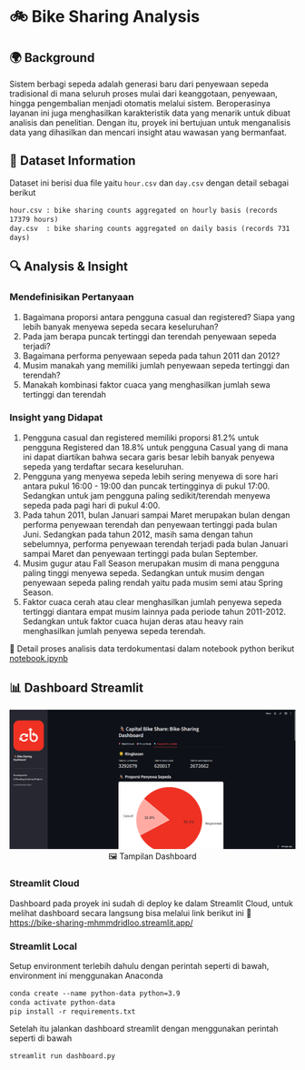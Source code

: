 # 🚲 Bike Sharing Analysis

## 🌍 Background 
Sistem berbagi sepeda adalah generasi baru dari penyewaan sepeda tradisional di mana seluruh proses mulai dari keanggotaan, penyewaan, hingga pengembalian menjadi otomatis melalui sistem. Beroperasinya layanan ini juga menghasilkan karakteristik data yang menarik untuk dibuat analisis dan penelitian. Dengan itu, proyek ini bertujuan untuk menganalisis data yang dihasilkan dan mencari insight atau wawasan yang bermanfaat.

## 📝 Dataset Information
Dataset ini berisi dua file yaitu `hour.csv` dan `day.csv` dengan detail sebagai berikut
```
hour.csv : bike sharing counts aggregated on hourly basis (records 17379 hours)
day.csv  : bike sharing counts aggregated on daily basis (records 731 days)
```
## 🔍 Analysis & Insight
### Mendefinisikan Pertanyaan
1. Bagaimana proporsi antara pengguna casual dan registered? Siapa yang lebih banyak menyewa sepeda secara keseluruhan?
2. Pada jam berapa puncak tertinggi dan terendah penyewaan sepeda terjadi?
3. Bagaimana performa penyewaan sepeda pada tahun 2011 dan 2012?
4. Musim manakah yang memiliki jumlah penyewaan sepeda tertinggi dan terendah?
5. Manakah kombinasi faktor cuaca yang menghasilkan jumlah sewa tertinggi dan terendah

### Insight yang Didapat
1. Pengguna casual dan registered memiliki proporsi 81.2% untuk pengguna Registered dan 18.8% untuk pengguna Casual yang di mana ini dapat diartikan bahwa secara garis besar lebih banyak penyewa sepeda yang terdaftar secara keseluruhan.
2. Pengguna yang menyewa sepeda lebih sering menyewa di sore hari antara pukul 16:00 - 19:00 dan puncak tertingginya di pukul 17:00. Sedangkan untuk jam pengguna paling sedikit/terendah menyewa sepeda pada pagi hari di pukul 4:00.
3. Pada tahun 2011, bulan Januari sampai Maret merupakan bulan dengan performa penyewaan terendah dan penyewaan tertinggi pada bulan Juni. Sedangkan pada tahun 2012, masih sama dengan tahun sebelumnya, performa penyewaan terendah terjadi pada bulan Januari sampai Maret dan penyewaan tertinggi pada bulan September.
4. Musim gugur atau Fall Season merupakan musim di mana pengguna paling tinggi menyewa sepeda. Sedangkan untuk musim dengan penyewaan sepeda paling rendah yaitu pada musim semi atau Spring Season.
5. Faktor cuaca cerah atau clear menghasilkan jumlah penyewa sepeda tertinggi diantara empat musim lainnya pada periode tahun 2011-2012. Sedangkan untuk faktor cuaca hujan deras atau heavy rain menghasilkan jumlah penyewa sepeda terendah.

📌 Detail proses analisis data terdokumentasi dalam notebook python berikut
[notebook.ipynb](https://github.com/mhmmdridlo/bike-sharing/blob/30262b52fa5cbdf0a45ca0d56526da7f30d26f24/notebook.ipynb)

## 📊 Dashboard Streamlit

<p align='center'>
  <img src='/images/dashboard-visualization.png'/>
  🖼️ Tampilan Dashboard

### Streamlit Cloud
Dashboard pada proyek ini sudah di deploy ke dalam Streamlit Cloud, untuk melihat dashboard secara langsung bisa melalui link berikut ini 🔗 https://bike-sharing-mhmmdridloo.streamlit.app/

### Streamlit Local
Setup environment terlebih dahulu dengan perintah seperti di bawah, environment ini menggunakan Anaconda
```
conda create --name python-data python=3.9
conda activate python-data
pip install -r requirements.txt
```
Setelah itu jalankan dashboard streamlit dengan menggunakan perintah seperti di bawah
```
streamlit run dashboard.py
```
